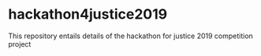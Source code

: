 # hackathon4justice2019
This repository entails details of the hackathon for justice 2019 competition project
